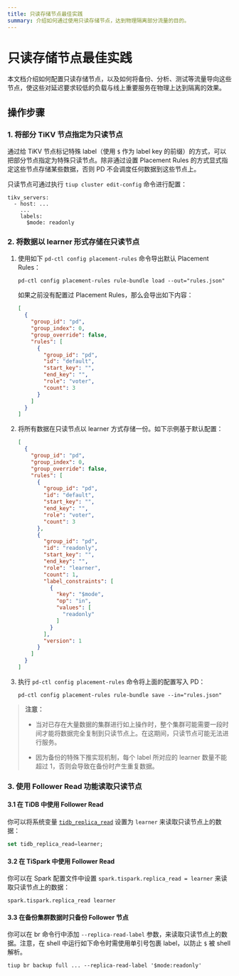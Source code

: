 ```yaml
---
title: 只读存储节点最佳实践
summary: 介绍如何通过使用只读存储节点，达到物理隔离部分流量的目的。
---
```


# 只读存储节点最佳实践

本文档介绍如何配置只读存储节点，以及如何将备份、分析、测试等流量导向这些节点，使这些对延迟要求较低的负载与线上重要服务在物理上达到隔离的效果。

## 操作步骤

### 1. 将部分 TiKV 节点指定为只读节点

通过给 TiKV 节点标记特殊 label（使用 `$` 作为 label key 的前缀）的方式，可以把部分节点指定为特殊只读节点。除非通过设置 Placement Rules 的方式显式指定这些节点存储某些数据，否则 PD 不会调度任何数据到这些节点上。

只读节点可通过执行 `tiup cluster edit-config` 命令进行配置：

```
tikv_servers:
  - host: ...
    ...
    labels:
      $mode: readonly
```

### 2. 将数据以 learner 形式存储在只读节点

1. 使用如下 `pd-ctl config placement-rules` 命令导出默认 Placement Rules：

    ```shell
    pd-ctl config placement-rules rule-bundle load --out="rules.json"
    ```

    如果之前没有配置过 Placement Rules，那么会导出如下内容：

    ```json
    [
      {
        "group_id": "pd",
        "group_index": 0,
        "group_override": false,
        "rules": [
          {
            "group_id": "pd",
            "id": "default",
            "start_key": "",
            "end_key": "",
            "role": "voter",
            "count": 3
          }
        ]
      }
    ]
    ```

2. 将所有数据在只读节点以 learner 方式存储一份。如下示例基于默认配置：

    ```json
    [
      {
        "group_id": "pd",
        "group_index": 0,
        "group_override": false,
        "rules": [
          {
            "group_id": "pd",
            "id": "default",
            "start_key": "",
            "end_key": "",
            "role": "voter",
            "count": 3
          },
          {
            "group_id": "pd",
            "id": "readonly",
            "start_key": "",
            "end_key": "",
            "role": "learner",
            "count": 1,
            "label_constraints": [
              {
                "key": "$mode",
                "op": "in",
                "values": [
                  "readonly"
                ]
              }
            ],
            "version": 1
          }
        ]
      }
    ]
    ```

3. 执行 `pd-ctl config placement-rules` 命令将上面的配置写入 PD：

    ```shell
    pd-ctl config placement-rules rule-bundle save --in="rules.json"
    ```

> **注意：**
>
> - 当对已存在大量数据的集群进行如上操作时，整个集群可能需要一段时间才能将数据完全复制到只读节点上。在这期间，只读节点可能无法进行服务。
>
> - 因为备份的特殊下推实现机制，每个 label 所对应的 learner 数量不能超过 1，否则会导致在备份时产生重复数据。

### 3. 使用 Follower Read 功能读取只读节点

#### 3.1 在 TiDB 中使用 Follower Read

你可以将系统变量 [`tidb_replica_read`](/system-variables.md#tidb_replica_read-从-v40-版本开始引入) 设置为 `learner` 来读取只读节点上的数据：

```sql
set tidb_replica_read=learner;
```

#### 3.2 在 TiSpark 中使用 Follower Read

你可以在 Spark 配置文件中设置 `spark.tispark.replica_read = learner` 来读取只读节点上的数据：

```
spark.tispark.replica_read learner
```

#### 3.3 在备份集群数据时只备份 Follower 节点

你可以在 br 命令行中添加 `--replica-read-label` 参数，来读取只读节点上的数据。注意，在 shell 中运行如下命令时需使用单引号包裹 label，以防止 `$` 被 shell 解析。

```shell
tiup br backup full ... --replica-read-label '$mode:readonly'
```
